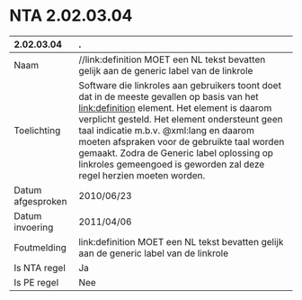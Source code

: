 # NTA 2.02.03.04

 2.02.03.04 | . 
 :--- | :--- 
 Naam | //link:definition MOET een NL tekst bevatten gelijk aan de generic label van de linkrole 
 Toelichting | Software die linkroles aan gebruikers toont doet dat in de meeste gevallen op basis van het <link:definition> element. Het element is daarom verplicht gesteld. Het element ondersteunt geen taal indicatie m.b.v. @xml:lang en daarom moeten afspraken voor de gebruikte taal worden gemaakt. Zodra de Generic label oplossing op linkroles gemeengoed is geworden zal deze regel herzien moeten worden. 
 Datum afgesproken | 2010/06/23 
 Datum invoering | 2011/04/06 
 Foutmelding | link:definition MOET een NL tekst bevatten gelijk aan de generic label van de linkrole 
 Is NTA regel | Ja 
 Is PE regel | Nee 
